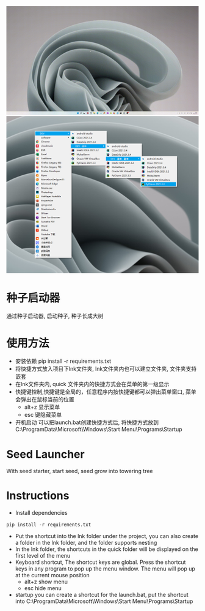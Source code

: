 ![image](./example.gif)
![image](./example.png)
# 种子启动器
通过种子启动器, 启动种子, 种子长成大树
# 使用方法
- 安装依赖 pip install -r requirements.txt
- 将快捷方式放入项目下lnk文件夹, lnk文件夹内也可以建立文件夹, 文件夹支持嵌套
- 在lnk文件夹内, quick 文件夹内的快捷方式会在菜单的第一级显示
- 快捷键控制,快捷键是全局的，任意程序内按快捷键都可以弹出菜单窗口, 菜单会弹出在鼠标当前的位置
    - alt+z 显示菜单
    - esc 键隐藏菜单
- 开机启动 可以把launch.bat创建快捷方式后, 将快捷方式放到 C:\ProgramData\Microsoft\Windows\Start Menu\Programs\Startup

# Seed Launcher
With seed starter, start seed, seed grow into towering tree
# Instructions
-  Install dependencies
```
pip install -r requirements.txt
```
- Put the shortcut into the lnk folder under the project, you can also create a folder in the lnk folder, and the folder supports nesting
- In the lnk folder, the shortcuts in the quick folder will be displayed on the first level of the menu
- Keyboard shortcut, The shortcut keys are global. Press the shortcut keys in any program to pop up the menu window. The menu will pop up at the current mouse position
    - alt+z show menu
    - esc hide menu
- startup you can create a shortcut for the launch.bat, put the shortcut into C:\ProgramData\Microsoft\Windows\Start Menu\Programs\Startup

